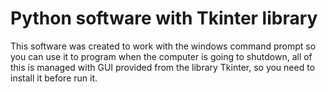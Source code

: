 # Python software with Tkinter library

This software was created to work with the windows command prompt so you can use it to program when the computer is going to shutdown, all of this is managed with GUI provided from the library Tkinter, so you need to install it before run it.
